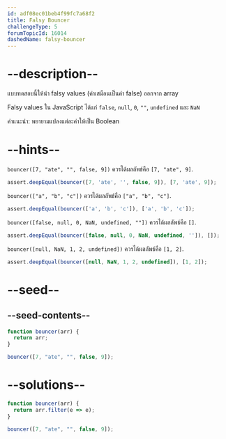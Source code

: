 ```yaml
---
id: adf08ec01beb4f99fc7a68f2
title: Falsy Bouncer
challengeType: 5
forumTopicId: 16014
dashedName: falsy-bouncer
---
```


# --description--

แบบทดสอบนี้ให้นำ falsy values (ค่าเสมือนเป็นค่า false) ออกจาก array

Falsy values ใน JavaScript ได้แก่ `false`, `null`, `0`, `""`, `undefined` และ `NaN`

คำแนะนำ: พยายามแปลงแต่ละค่าให้เป็น Boolean


# --hints--

`bouncer([7, "ate", "", false, 9])` ควรได้ผลลัพธ์คือ `[7, "ate", 9]`.

```js
assert.deepEqual(bouncer([7, 'ate', '', false, 9]), [7, 'ate', 9]);
```

`bouncer(["a", "b", "c"])` ควรได้ผลลัพธ์คือ `["a", "b", "c"]`.

```js
assert.deepEqual(bouncer(['a', 'b', 'c']), ['a', 'b', 'c']);
```

`bouncer([false, null, 0, NaN, undefined, ""])` ควรได้ผลลัพธ์คือ `[]`.

```js
assert.deepEqual(bouncer([false, null, 0, NaN, undefined, '']), []);
```

`bouncer([null, NaN, 1, 2, undefined])` ควรได้ผลลัพธ์คือ `[1, 2]`.

```js
assert.deepEqual(bouncer([null, NaN, 1, 2, undefined]), [1, 2]);
```

# --seed--

## --seed-contents--

```js
function bouncer(arr) {
  return arr;
}

bouncer([7, "ate", "", false, 9]);
```

# --solutions--

```js
function bouncer(arr) {
  return arr.filter(e => e);
}

bouncer([7, "ate", "", false, 9]);
```
